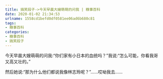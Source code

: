 ```yaml
---
title: 搞笑段子->今天早晨大嫂萌萌的问我 | 糗事百科
date: 2020-01-02 21:34:53
urlname: 1558cd1befd0df0581ee06ad6b680c81
tags: 
- 糗事百科
categories:
- 糗事百科
- 搞笑段子
---
```

今天早晨大嫂萌萌的问我:“你们家有小日本的血统吗？”我说:“怎么可能，你看我哥又高又壮的。”

然后她说:“那为什么他们都说我像林志玲呢？”……哎呦我去……


